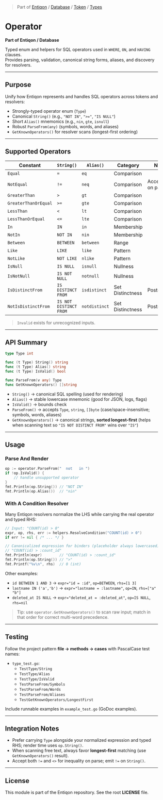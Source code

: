 > Part of [Entiqon](https://github.com/entiqon/entiqon) / [Database](../../../) / [Token](../../) / [Types](../)

# Operator

**Part of Entiqon / Database**

Typed enum and helpers for SQL operators used in `WHERE`, `ON`, and `HAVING` clauses.  
Provides parsing, validation, canonical string forms, aliases, and discovery for resolvers.

---

## Purpose

Unify how Entiqon represents and handles SQL operators across tokens and resolvers:

- Strongly-typed operator enum (`Type`)
- Canonical `String()` (e.g., `"NOT IN"`, `">="`, `"IS NULL"`)
- Short `Alias()` mnemonics (e.g., `nin`, `gte`, `isnull`)
- Robust `ParseFrom(any)` (symbols, words, and aliases)
- `GetKnownOperators()` for resolver scans (longest-first ordering)

---

## Supported Operators

| Constant              | `String()`              | `Alias()`      | Category            | Notes |
|----------------------|-------------------------|----------------|---------------------|------|
| `Equal`              | `=`                     | `eq`           | Comparison          |      |
| `NotEqual`           | `!=`                    | `neq`          | Comparison          | Accepts `<>` on parse |
| `GreaterThan`        | `>`                     | `gt`           | Comparison          |      |
| `GreaterThanOrEqual` | `>=`                    | `gte`          | Comparison          |      |
| `LessThan`           | `<`                     | `lt`           | Comparison          |      |
| `LessThanOrEqual`    | `<=`                    | `lte`          | Comparison          |      |
| `In`                 | `IN`                    | `in`           | Membership          |      |
| `NotIn`              | `NOT IN`                | `nin`          | Membership          |      |
| `Between`            | `BETWEEN`               | `between`      | Range               |      |
| `Like`               | `LIKE`                  | `like`         | Pattern             |      |
| `NotLike`            | `NOT LIKE`              | `nlike`        | Pattern             |      |
| `IsNull`             | `IS NULL`               | `isnull`       | Nullness            |      |
| `IsNotNull`          | `IS NOT NULL`           | `notnull`      | Nullness            |      |
| `IsDistinctFrom`     | `IS DISTINCT FROM`      | `isdistinct`   | Set Distinctness    | PostgreSQL |
| `NotIsDistinctFrom`  | `IS NOT DISTINCT FROM`  | `notdistinct`  | Set Distinctness    | PostgreSQL |

> `Invalid` exists for unrecognized inputs.

---

## API Summary

```go
type Type int

func (t Type) String() string
func (t Type) Alias() string
func (t Type) IsValid() bool

func ParseFrom(v any) Type
func GetKnownOperators() []string
```

- `String()` → canonical SQL spelling (used for rendering)
- `Alias()` → stable lowercase mnemonic (good for JSON, logs, flags)
- `IsValid()` → bounds check
- `ParseFrom()` → accepts `Type`, `string`, `[]byte` (case/space-insensitive; symbols, words, aliases)
- `GetKnownOperators()` → canonical strings, **sorted longest-first** (helps when scanning text so `"IS NOT DISTINCT FROM"` wins over `"IS"`)

---

## Usage

### Parse And Render

```go
op := operator.ParseFrom("  not   in ")
if !op.IsValid() {
    // handle unsupported operator
}
fmt.Println(op.String()) // "NOT IN"
fmt.Println(op.Alias())  // "nin"
```

### With A Condition Resolver

Many Entiqon resolvers normalize the LHS while carrying the real operator and typed RHS:

```go
// Input: "COUNT(id) > 0"
expr, op, rhs, err := helpers.ResolveCondition("COUNT(id) > 0")
if err != nil { /* ... */ }

// Canonicalized expression for binders (placeholder always lowercased):
// "COUNT(id) > :count_id"
fmt.Println(expr)        // "COUNT(id) > :count_id"
fmt.Println(op.String()) // ">"
fmt.Printf("%v\n", rhs)  // 0 (int)
```

Other examples:

- `id BETWEEN 1 AND 3` → `expr="id = :id"`, `op=BETWEEN`, `rhs=[1 3]`
- `lastname IN ('a','b')` → `expr="lastname = :lastname"`, `op=IN`, `rhs=["a" "b"]`
- `deleted_at IS NULL` → `expr="deleted_at = :deleted_at"`, `op=IS NULL`, `rhs=nil`

> Tip: use `operator.GetKnownOperators()` to scan raw input; match in that order for correct multi-word precedence.

---

## Testing

Follow the project pattern **file → methods → cases** with PascalCase test names:

- `type_test.go`:
  - `TestType/String`
  - `TestType/Alias`
  - `TestType/IsValid`
  - `TestParseFrom/Symbols`
  - `TestParseFrom/Words`
  - `TestParseFrom/Aliases`
  - `TestGetKnownOperators/LongestFirst`

Include runnable examples in `example_test.go` (GoDoc examples).

---

## Integration Notes

- Prefer carrying `Type` alongside your normalized expression and typed RHS; render time uses `op.String()`.
- When scanning free text, always favor **longest-first** matching (use `GetKnownOperators()` result).
- Accept both `!=` and `<>` for inequality on parse; emit `!=` on `String()`.

---

## License

This module is part of the Entiqon repository. See the root **LICENSE** file.
